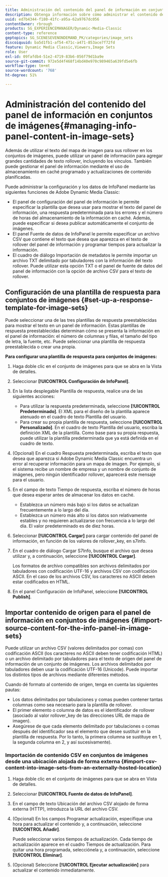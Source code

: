 ```yaml
---
title: Administración del contenido del panel de información en conjuntos de imágenes
description: Obtenga información sobre cómo administrar el contenido del panel de información en los conjuntos de imágenes en Adobe Dynamic Media Classic.
uuid: ed7b4344-f180-41fc-a95a-62a9767dc056
contentOwner: rbrough
products: SG_EXPERIENCEMANAGER/Dynamic-Media-Classic
content-type: reference
geptopics: SG_SCENESEVENONDEMAND_PK/categories/image_sets
discoiquuid: ba5d1fb1-af54-471c-a471-853ace7f72fd
feature: Dynamic Media Classic,Viewers,Image Sets
role: User
exl-id: 09fafdb4-51e2-4719-83b6-056f79d1ba9e
source-git-commit: 972e5d4f468f14bd40e970c989465a639fd5e6fb
workflow-type: tm+mt
source-wordcount: '768'
ht-degree: 51%

---
```


# Administración del contenido del panel de información en conjuntos de imágenes{#managing-info-panel-content-in-image-sets}

Además de utilizar el texto del mapa de imagen para sus rollover en los conjuntos de imágenes, puede utilizar un panel de información para agregar grandes cantidades de texto rollover, incluyendo los vínculos. También puede gestionar el panel de información mediante el uso de almacenamiento en caché programado y actualizaciones de contenido planificadas.

Puede administrar la configuración y los datos de InfoPanel mediante las siguientes funciones de Adobe Dynamic Media Classic:

* El panel de configuración del panel de información le permite especificar la plantilla que desea usar para mostrar el texto del panel de información, una respuesta predeterminada para los errores y el número de horas del almacenamiento de la información en caché. Además, puede especificar si desea publicar automáticamente el conjunto de imágenes.
* El panel Fuente de datos de InfoPanel le permite especificar un archivo CSV que contiene el texto que desea que aparezca en el texto de rollover del panel de información y programar tiempos para actualizar la información.
* El cuadro de diálogo Importación de metadatos le permite importar un archivo TXT delimitado por tabuladores con la información del texto rollover. Puede utilizar esta opción TXT o el panel de fuente de datos del panel de información con la opción de archivo CSV para el texto de rollover.

## Configuración de una plantilla de respuesta para conjuntos de imágenes {#set-up-a-response-template-for-image-sets}

Puede seleccionar una de las tres plantillas de respuesta preestablecidas para mostrar el texto en un panel de información. Estas plantillas de respuesta preestablecidas determinan cómo se presenta la información en el panel de información: el número de columnas y filas, el tamaño del tipo de letra, la fuente, etc. Puede seleccionar una plantilla de respuesta preestablecida o crear una propia.

**Para configurar una plantilla de respuesta para conjuntos de imágenes:**

1. Haga doble clic en el conjunto de imágenes para que se abra en la Vista de detalles.
1. Seleccionar **[!UICONTROL Configuración de InfoPanel]**.
1. En la lista desplegable Plantilla de respuesta, realice una de las siguientes acciones:

   * Para utilizar la respuesta predeterminada, seleccione **[!UICONTROL Predeterminado]**. El XML para el diseño de la plantilla aparece atenuado en el cuadro de texto Plantilla del usuario.
   * Para crear su propia plantilla de respuesta, seleccione **[!UICONTROL Personalizado]**. En el cuadro de texto Plantilla del usuario, escriba la definición XML de la plantilla. Como base para su propia respuesta, puede utilizar la plantilla predeterminada que ya está definida en el cuadro de texto.

1. (Opcional) En el cuadro Respuesta predeterminada, escriba el texto que desea que aparezca si Adobe Dynamic Media Classic encuentra un error al recuperar información para un mapa de imagen. Por ejemplo, si el sistema recibe un nombre de empresa y un nombre de conjunto de imágenes, pero ningún identificador rollover, aparecerá este mensaje para el usuario.
1. En el campo de texto Tiempo de respuesta, escriba el número de horas que desea esperar antes de almacenar los datos en caché.

   * Establezca un número más bajo si los datos se actualizan frecuentemente a lo largo del día.
   * Establezca un número más alto si los datos son relativamente estables y no requieren actualizarse con frecuencia a lo largo del día. El valor predeterminado es de diez horas.

1. Seleccionar **[!UICONTROL Cargar]** para cargar contenido del panel de información, en función de los valores de rollover_key, en s7info.
1. En el cuadro de diálogo Cargar S7Info, busque el archivo que desea utilizar y, a continuación, seleccione **[!UICONTROL Cargar]**.

   Los formatos de archivo compatibles son archivos delimitados por tabuladores con codificación UTF-16 y archivos CSV con codificación ASCII. En el caso de los archivos CSV, los caracteres no ASCII deben estar codificados en HTML.

1. En el panel Configuración de InfoPanel, seleccione **[!UICONTROL Publish]**.

## Importar contenido de origen para el panel de información en conjuntos de imágenes {#import-source-content-for-the-info-panel-in-image-sets}

Puede utilizar un archivo CSV (valores delimitados por comas) con codificación ASCII (los caracteres no ASCII deben tener codificación HTML) o un archivo delimitado por tabuladores para el texto de origen del panel de información de un conjunto de imágenes. Los archivos delimitados por tabuladores deben usar la codificación UTF-16 (Unicode). Puede importar los distintos tipos de archivos mediante diferentes métodos.

Cuando dé formato al contenido de origen, tenga en cuenta las siguientes pautas:

* Los datos delimitados por tabulaciones y comas pueden contener tantas columnas como sea necesario para la plantilla de rollover.
* El primer elemento o columna de datos es el identificador de rollover (asociado al valor rollover_key de las direcciones URL de mapa de imagen).
* Asegúrese de que cada elemento delimitado por tabulaciones o comas después del identificador sea el elemento que desee sustituir en la plantilla de respuesta. Por lo tanto, la primera columna se sustituye en $1$, la segunda columna en $2$, y así sucesivamente).

### Importación de contenido CSV en conjuntos de imágenes desde una ubicación alojada de forma externa {#import-csv-content-into-image-sets-from-an-externally-hosted-location}

1. Haga doble clic en el conjunto de imágenes para que se abra en Vista de detalles.
1. Seleccionar **[!UICONTROL Fuente de datos de InfoPanel]**.
1. En el campo de texto Ubicación del archivo CSV alojado de forma externa (HTTP), introduzca la URL del archivo CSV.
1. (Opcional) En los campos Programar actualización, especifique una hora para actualizar el contenido y, a continuación, seleccione **[!UICONTROL Añadir]**.

   Puede seleccionar varios tiempos de actualización. Cada tiempo de actualización aparece en el cuadro Tiempos de actualización. Para quitar una hora programada, selecciónela y, a continuación, seleccione **[!UICONTROL Eliminar]**.

1. (Opcional) Seleccione **[!UICONTROL Ejecutar actualización]** para actualizar el contenido inmediatamente.
